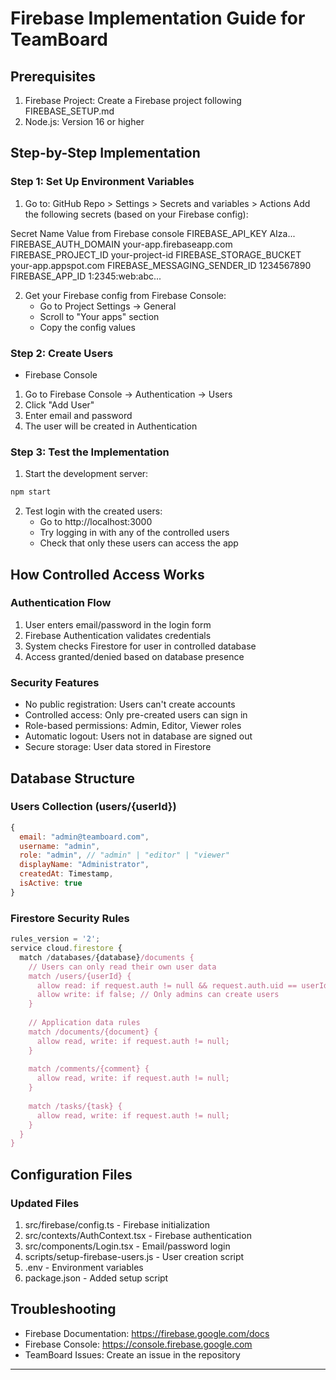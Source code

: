 # Firebase Implementation Guide for TeamBoard

## Prerequisites

1. Firebase Project: Create a Firebase project following FIREBASE_SETUP.md
2. Node.js: Version 16 or higher

## Step-by-Step Implementation

### Step 1: Set Up Environment Variables

1. Go to:
GitHub Repo > Settings > Secrets and variables > Actions
Add the following secrets (based on your Firebase config):

Secret Name	Value from Firebase console
FIREBASE_API_KEY	AIza...
FIREBASE_AUTH_DOMAIN	your-app.firebaseapp.com
FIREBASE_PROJECT_ID	your-project-id
FIREBASE_STORAGE_BUCKET	your-app.appspot.com
FIREBASE_MESSAGING_SENDER_ID	1234567890
FIREBASE_APP_ID	1:2345:web:abc...

2. Get your Firebase config from Firebase Console:
   - Go to Project Settings → General
   - Scroll to "Your apps" section
   - Copy the config values

### Step 2: Create Users
- Firebase Console
1. Go to Firebase Console → Authentication → Users
2. Click "Add User"
3. Enter email and password
4. The user will be created in Authentication

### Step 3: Test the Implementation

1. Start the development server:
```bash
npm start
```

2. Test login with the created users:
   - Go to http://localhost:3000
   - Try logging in with any of the controlled users
   - Check that only these users can access the app

## How Controlled Access Works

### Authentication Flow

1. User enters email/password in the login form
2. Firebase Authentication validates credentials
3. System checks Firestore for user in controlled database
4. Access granted/denied based on database presence

### Security Features

- No public registration: Users can't create accounts
- Controlled access: Only pre-created users can sign in
- Role-based permissions: Admin, Editor, Viewer roles
- Automatic logout: Users not in database are signed out
- Secure storage: User data stored in Firestore

## Database Structure

### Users Collection (users/{userId})

```javascript
{
  email: "admin@teamboard.com",
  username: "admin",
  role: "admin", // "admin" | "editor" | "viewer"
  displayName: "Administrator",
  createdAt: Timestamp,
  isActive: true
}
```

### Firestore Security Rules

```javascript
rules_version = '2';
service cloud.firestore {
  match /databases/{database}/documents {
    // Users can only read their own user data
    match /users/{userId} {
      allow read: if request.auth != null && request.auth.uid == userId;
      allow write: if false; // Only admins can create users
    }
    
    // Application data rules
    match /documents/{document} {
      allow read, write: if request.auth != null;
    }
    
    match /comments/{comment} {
      allow read, write: if request.auth != null;
    }
    
    match /tasks/{task} {
      allow read, write: if request.auth != null;
    }
  }
}
```

## Configuration Files

### Updated Files

1. src/firebase/config.ts - Firebase initialization
2. src/contexts/AuthContext.tsx - Firebase authentication
3. src/components/Login.tsx - Email/password login
4. scripts/setup-firebase-users.js - User creation script
5. .env - Environment variables
6. package.json - Added setup script

## Troubleshooting

- Firebase Documentation: https://firebase.google.com/docs
- Firebase Console: https://console.firebase.google.com
- TeamBoard Issues: Create an issue in the repository

---
